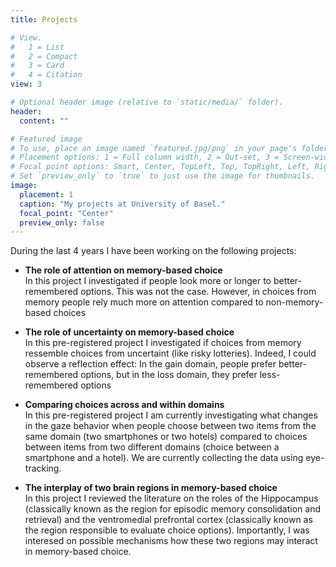 ```yaml
---
title: Projects

# View.
#   1 = List
#   2 = Compact
#   3 = Card
#   4 = Citation
view: 3

# Optional header image (relative to `static/media/` folder).
header:
  content: ""

# Featured image
# To use, place an image named `featured.jpg/png` in your page's folder.
# Placement options: 1 = Full column width, 2 = Out-set, 3 = Screen-width
# Focal point options: Smart, Center, TopLeft, Top, TopRight, Left, Right, BottomLeft, Bottom, BottomRight
# Set `preview_only` to `true` to just use the image for thumbnails.
image:
  placement: 1
  caption: "My projects at University of Basel."
  focal_point: "Center"
  preview_only: false
---
```

During the last 4 years I have been working on the following projects: 
- <b> The role of attention on memory-based choice </b><br>
In this project I investigated if people look more or longer to better-remembered options. This was not the case. However, in choices from memory people rely much more on attention compared to non-memory-based choices

- <b> The role of uncertainty on memory-based choice </b><br>
In this pre-registered project I investigated if choices from memory ressemble choices from uncertaint (like risky lotteries). Indeed, I could observe a reflection effect: In the gain domain, people prefer better-remembered options, but in the loss domain, they prefer less-remembered options

- <b> Comparing choices across and within domains </b><br>
In this pre-registered project I am currently investigating what changes in the gaze behavior when people choose between two items from the same domain (two smartphones or two hotels) compared to choices between items from two different domains (choice between a smartphone and a hotel). We are currently collecting the data using eye-tracking. 

- <b> The interplay of two brain regions in memory-based choice </b><br>
In this project I reviewed the literature on the roles of the Hippocampus (classically known as the region for episodic memory consolidation and retrieval) and the ventromedial prefrontal cortex (classically known as the region responsible to evaluate choice options). Importantly, I was interesed on possible mechanisms how these two regions may interact in memory-based choice.


